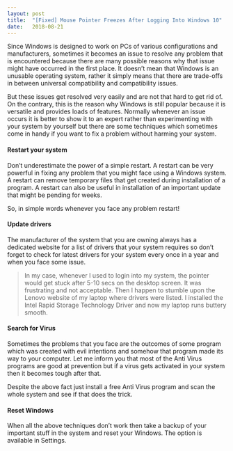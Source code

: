 ```yaml
---
layout: post
title:  "[Fixed] Mouse Pointer Freezes After Logging Into Windows 10"
date:   2018-08-21
---
```



<p class="intro"><span class="dropcap">S</span>ince Windows is designed to work on PCs of various configurations and manufacturers, sometimes it becomes an issue to resolve any problem that is encountered because there are many possible reasons why that issue might have occurred in the first place. It doesn’t mean that Windows is an unusable operating system, rather it simply means that there are trade-offs in between universal compatibility and compatibility issues.</p>

But these issues get resolved very easily and are not that hard to get rid of. On the contrary, this is the reason why Windows is still popular because it is versatile and provides loads of features.  Normally whenever an issue occurs it is better to show it to an expert rather than experimenting with your system by yourself but there are some techniques which sometimes come in handy if you want to fix a problem without harming your system.

#### Restart your system

Don’t underestimate the power of a simple restart. A restart can be very powerful in fixing any problem that you might face using a Windows system. A restart can remove temporary files that get created during installation of a program. A restart can also be useful in installation of an important update that might be pending for weeks.

So, in simple words whenever you face any problem restart!

#### Update drivers

The manufacturer of the system that you are owning always has a dedicated website for a list of drivers that your system requires so don’t forget to check for latest drivers for your system every once in a year and when you face some issue.

<blockquote>In my case, whenever I used to login into my system, the pointer would get stuck after 5-10 secs on the desktop screen. It was frustrating and not acceptable. Then I happen to stumble upon the Lenovo website of my laptop where drivers were listed. I installed the Intel Rapid Storage Technology Driver and now my laptop runs buttery smooth.</blockquote>

#### Search for Virus

Sometimes the problems that you face are the outcomes of some program which was created with evil intentions and somehow that program made its way to your computer. Let me inform you that most of the Anti Virus programs are good at prevention but if a virus gets activated in your system then it becomes tough after that.

Despite the above fact just install a free Anti Virus program and scan the whole system and see if that does the trick.

#### Reset Windows

When all the above techniques don’t work then take a backup of your important stuff in the system and reset your Windows. The option is available in Settings.